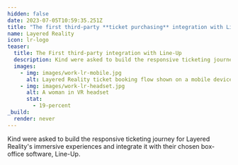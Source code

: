 ```yaml
---
hidden: false
date: 2023-07-05T10:59:35.251Z
title: "The first third-party **ticket purchasing** integration with Line-Up"
name: Layered Reality
icon: lr-logo
teaser:
  title: The First third-party integration with Line-Up
  description: Kind were asked to build the responsive ticketing journey for Layered Reality's immersive experiences and integrate it with their chosen box-office software, Line-Up.
  images:
    - img: images/work-lr-mobile.jpg
      alt: Layered Reality ticket booking flow shown on a mobile device
    - img: images/work-lr-headset.jpg
      alt: A woman in VR headset
      stat:
        - 19-percent
_build:
  render: never
---
```


Kind were asked to build the responsive ticketing journey for Layered Reality's immersive experiences and integrate it with their chosen box-office software, Line-Up.